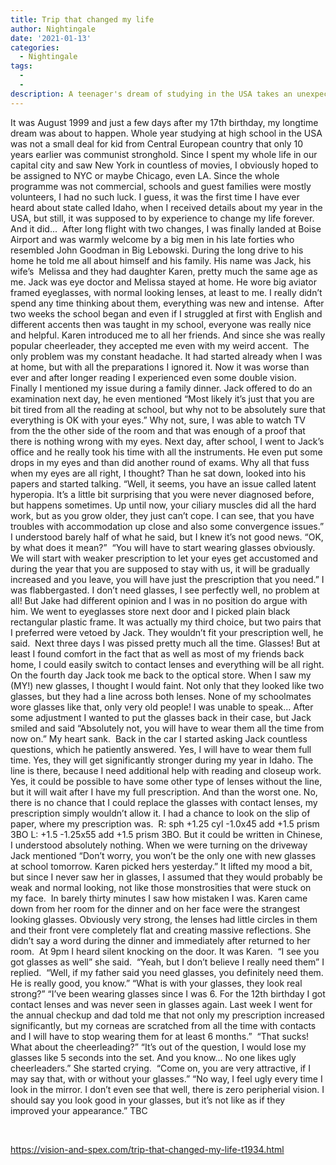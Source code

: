```yaml
---
title: Trip that changed my life
author: Nightingale
date: '2021-01-13'
categories:
  - Nightingale
tags:
  - 
  - 
description: A teenager's dream of studying in the USA takes an unexpected turn when he is prescribed glasses.
---
```

It was August 1999 and just a few days after my 17th birthday, my longtime dream was about to happen. Whole year studying at high school in the USA was not a small deal for kid from Central European country that only 10 years earlier was communist stronghold. Since I spent my whole life in our capital city and saw New York in countless of movies, I obviously hoped to be assigned to NYC or maybe Chicago, even LA. Since the whole programme was not commercial, schools and guest families were mostly volunteers, I had no such luck. I guess, it was the first time I have ever heard about state called Idaho, when I received details about my year in the USA, but still, it was supposed to by experience to change my life forever. And it did... 
After long flight with two changes, I was finally landed at Boise Airport and was warmly welcome by a big men in his late forties who resembled John Goodman in Big Lebowski. During the long drive to his home he told me all about himself and his family. His name was Jack, his wife’s  Melissa and they had daughter Karen, pretty much the same age as me. Jack was eye doctor and Melissa stayed at home. He wore big aviator framed eyeglasses, with normal looking lenses, at least to me. I really didn’t spend any time thinking about them, everything was new and intense. 
After two weeks the school began and even if I struggled at first with English and different accents then was taught in my school, everyone was really nice and helpful. Karen introduced me to all her friends. And since she was really popular cheerleader, they accepted me even with my weird accent. 
The only problem was my constant headache. It had started already when I was at home, but with all the preparations I ignored it. Now it was worse than ever and after longer reading I experienced even some double vision. Finally I mentioned my issue during a family dinner. Jack offered to do an examination next day, he even mentioned “Most likely it’s just that you are bit tired from all the reading at school, but why not to be absolutely sure that everything is OK with your eyes.” Why not, sure, I was able to watch TV from the the other side of the room and that was enough of a proof that there is nothing wrong with my eyes.
Next day, after school, I went to Jack’s office and he really took his time with all the instruments. He even put some drops in my eyes and than did another round of exams. Why all that fuss when my eyes are all right, I thought? Than he sat down, looked into his papers and started talking.
“Well, it seems, you have an issue called latent hyperopia. It’s a little bit surprising that you were never diagnosed before, but happens sometimes. Up until now, your ciliary muscles did all the hard work, but as you grow older, they just can’t cope. I can see, that you have troubles with accommodation up close and also some convergence issues.”
I understood barely half of what he said, but I knew it’s not good news.
“OK, by what does it mean?” 
“You will have to start wearing glasses obviously. We will start with weaker prescription to let your eyes get accustomed and during the year that you are supposed to stay with us, it will be gradually increased and you leave, you will have just the prescription that you need.”
I was flabbergasted. I don’t need glasses, I see perfectly well, no problem at all! But Jake had different opinion and I was in no position do argue with him.
We went to eyeglasses store next door and I picked plain black rectangular plastic frame. It was actually my third choice, but two pairs that I preferred were vetoed by Jack. They wouldn’t fit your prescription well, he said. 
Next three days I was pissed pretty much all the time. Glasses! But at least I found comfort in the fact that as well as most of my friends back home, I could easily switch to contact lenses and everything will be all right. On the fourth day Jack took me back to the optical store. When I saw my (MY!) new glasses, I thought I would faint. Not only that they looked like two glasses, but they had a line across both lenses. None of my schoolmates wore glasses like that, only very old people! I was unable to speak... After some adjustment I wanted to put the glasses back in their case, but Jack smiled and said “Absolutely not, you will have to wear them all the time from now on.” My heart sank. 
Back in the car I started asking Jack countless questions, which he patiently answered. Yes, I will have to wear them full time. Yes, they will get significantly stronger during my year in Idaho. The line is there, because I need additional help with reading and closeup work. Yes, it could be possible to have some other type of lenses without the line, but it will wait after I have my full prescription. And than the worst one. No, there is no chance that I could replace the glasses with contact lenses, my prescription simply wouldn’t allow it. I had a chance to look on the slip of paper, where my prescription was.  R: sph +1.25 cyl -1.0x45 add +1.5 prism 3BO L: +1.5 -1.25x55 add +1.5 prism 3BO. But it could be written in Chinese, I understood absolutely nothing. When we were turning on the driveway Jack mentioned “Don’t worry, you won’t be the only one with new glasses at school tomorrow. Karen picked hers yesterday.” It lifted my mood a bit, but since I never saw her in glasses, I assumed that they would probably be weak and normal looking, not like those monstrosities that were stuck on my face. 
In barely thirty minutes I saw how mistaken I was. Karen came down from her room for the dinner and on her face were the strangest looking glasses. Obviously very strong, the lenses had little circles in them and their front vere completely flat and creating massive reflections. She didn’t say a word during the dinner and immediately after returned to her room. 
At 9pm I heard silent knocking on the door. It was Karen. 
“I see you got glasses as well” she said. 
“Yeah, but I don’t believe I really need them” I replied. 
“Well, if my father said you need glasses, you definitely need them. He is really good, you know.”
“What is with your glasses, they look real strong?”
“I’ve been wearing glasses since I was 6. For the 12th birthday I got contact lenses and was never seen in glasses again. Last week I went for the annual checkup and dad told me that not only my prescription increased significantly, but my corneas are scratched from all the time with contacts and I will have to stop wearing them for at least 6 months.” 
“That sucks! What about the cheerleading?”
“It’s out of the question, I would lose my glasses like 5 seconds into the set. And you know... No one likes ugly cheerleaders.” She started crying. 
“Come on, you are very attractive, if I may say that, with or without your glasses.”
“No way, I feel ugly every time I look in the mirror. I don’t even see that well, there is zero peripherial vision. I should say you look good in your glasses, but it’s not like as if they improved your appearance.”
TBC

 

https://vision-and-spex.com/trip-that-changed-my-life-t1934.html